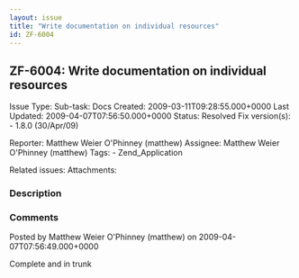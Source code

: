 ```yaml
---
layout: issue
title: "Write documentation on individual resources"
id: ZF-6004
---
```


ZF-6004: Write documentation on individual resources
----------------------------------------------------

 Issue Type: Sub-task: Docs Created: 2009-03-11T09:28:55.000+0000 Last Updated: 2009-04-07T07:56:50.000+0000 Status: Resolved Fix version(s): - 1.8.0 (30/Apr/09)
 
 Reporter:  Matthew Weier O'Phinney (matthew)  Assignee:  Matthew Weier O'Phinney (matthew)  Tags: - Zend\_Application
 
 Related issues: 
 Attachments: 
### Description

 

 

### Comments

Posted by Matthew Weier O'Phinney (matthew) on 2009-04-07T07:56:49.000+0000

Complete and in trunk

 

 